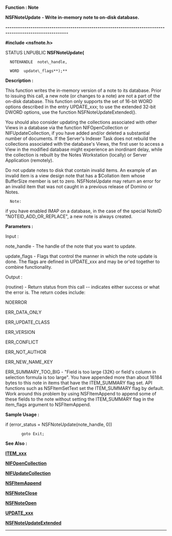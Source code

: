 




<!--
 /\* Font Definitions \*/
 @font-face
 {font-family:Courier;
 panose-1:2 7 4 9 2 2 5 2 4 4;}
@font-face
 {font-family:"Tms Rmn";
 panose-1:2 2 6 3 4 5 5 2 3 4;}
@font-face
 {font-family:Helv;
 panose-1:2 11 6 4 2 2 2 3 2 4;}
@font-face
 {font-family:"Cambria Math";
 panose-1:2 4 5 3 5 4 6 3 2 4;}
 /\* Style Definitions \*/
 p.MsoNormal, li.MsoNormal, div.MsoNormal
 {margin-top:0cm;
 margin-right:0cm;
 margin-bottom:8.0pt;
 margin-left:0cm;
 line-height:107%;
 font-size:11.0pt;
 font-family:"Calibri",sans-serif;}
.MsoChpDefault
 {font-size:11.0pt;}
.MsoPapDefault
 {margin-bottom:8.0pt;
 line-height:107%;}
 /\* Page Definitions \*/
 @page WordSection1
 {size:612.0pt 792.0pt;
 margin:72.0pt 72.0pt 72.0pt 72.0pt;}
div.WordSection1
 {page:WordSection1;}
-->




 


**Function : Note**



**NSFNoteUpdate** **- Write
in-memory note to on-disk database.**


**----------------------------------------------------------------------------------------------------------**



**#include <nsfnote.h>**



STATUS
LNPUBLIC **NSFNoteUpdate(**  

      NOTEHANDLE  note\_handle,  

      WORD  update\_flags**);**



**Description :**



This
function writes the in-memory version of a note to its database. Prior to
issuing this call, a new note (or changes to a note) are not a part of the
on-disk database.  This function only supports the set of 16-bit WORD options
described in the entry UPDATE\_xxx;  to use the extended 32-bit DWORD options,
use the function NSFNoteUpdateExtended().  

  

You should also consider updating the collections associated with other Views
in a database via the function NIFOpenCollection or NIFUpdateCollection, if you
have added and/or deleted a substantial number of documents.  If the Server's
Indexer Task does not rebuild the collections associated with the database's
Views,  the first user to access a View in the modified database might
experience an inordinant delay, while the collection is rebuilt by the Notes
Workstation (locally) or Server Application (remotely).


  

Do not update notes to disk that contain invalid items.  An example of an
invalid item is a view design note that has a $Collation item whose BufferSize
member is set to zero.  NSFNoteUpdate may return an error for an invalid item
that was not caught in a previous release of Domino or Notes.


 


      Note:
if you have enabled IMAP on a database, in the case of the special NoteID
"NOTEID\_ADD\_OR\_REPLACE", a new note is always created.


 


**Parameters :**



Input :  

note\_handle  -  The handle of the note that you want to update.  

  

update\_flags  -  Flags that control the manner in which the note update is
done. The flags are defined in UPDATE\_xxx and may be or'ed together to combine
functionality.  

  




Output :  

(routine)  -  Return status from this call -- indicates either success or what
the error is. The return codes include:  

  

NOERROR  

ERR\_DATA\_ONLY  

ERR\_UPDATE\_CLASS  

ERR\_VERSION  

ERR\_CONFLICT  

ERR\_NOT\_AUTHOR  

ERR\_NEW\_NAME\_KEY  

  

ERR\_SUMMARY\_TOO\_BIG -  "Field is too large (32K) or field's column in
selection formula is too large".  You have appended more than about 16184
bytes to this note in items that have the ITEM\_SUMMARY flag set. API functions
such as NSFItemSetText set the ITEM\_SUMMARY flag by default. Work around this
problem by using NSFItemAppend to append some of these fields to the note
without setting the ITEM\_SUMMARY flag in the item\_flags argument to
NSFItemAppend.   

  

  




 **Sample Usage :**


if (error\_status =
NSFNoteUpdate(note\_handle, 0))  

           goto Exit;


 **See Also :**


**[ITEM\_xxx](notes:///8525872100478C66/61FD4E9848264AD28525620B006BA8BD/00F200B70087008C85255E2D007931E6)**


**[NIFOpenCollection](NIFOpenCollection.md)**


**[NIFUpdateCollection](NIFUpdateCollection.md)**


**[NSFItemAppend](NSFItemAppend.md)**


**[NSFNoteClose](NSFNoteClose.md)**


**[NSFNoteOpen](NSFNoteOpen.md)**


**[UPDATE\_xxx](notes:///8525872100478C66/61FD4E9848264AD28525620B006BA8BD/85255D56004D3F6385255B4A0056976E)**


**[NSFNoteUpdateExtended](NSFNoteUpdateExtended.md)**



----------------------------------------------------------------------------------------------------------


 





